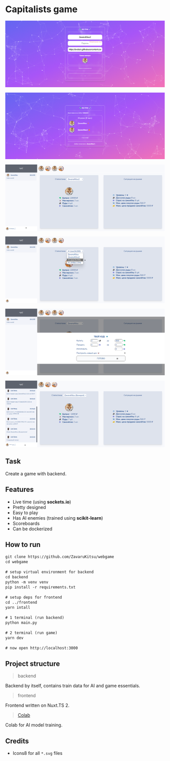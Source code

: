 # Capitalists game

![Demo](.github/demo1.png)

![Demo](.github/demo2.png)

![Demo](.github/demo3.png)

![Demo](.github/demo4.png)

![Demo](.github/demo5.png)

![Demo](.github/demo6.png)

## Task

Create a game with backend.

## Features

- Live time (using **sockets.io**)
- Pretty designed
- Easy to play
- Has AI enemies (trained using **scikit-learn**)
- Scoreboards
- Can be dockerized

## How to run

```shell
git clone https://github.com/ZavaruKitsu/webgame
cd webgame

# setup virtual environment for backend
cd backend
python -m venv venv
pip install -r requirements.txt

# setup deps for frontend
cd ../frontend
yarn intall

# 1 terminal (run backend)
python main.py

# 2 terminal (run game)
yarn dev

# now open http://localhost:3000
```

## Project structure

> backend

Backend by itself, contains train data for AI and game essentials.

> frontend

Frontend written on Nuxt.TS 2.

> [Colab](https://datalore.jetbrains.com/view/notebook/ZFFpCJnDga9pra3ElXTCyG)

Colab for AI model training.

## Credits

- Icons8 for all `*.svg` files

